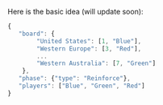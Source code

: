 Here is the basic idea (will update soon):
```js
{
   "board": {
        "United States": [1, "Blue"],
        "Western Europe": [3, "Red"],
        ...
        "Western Australia": [7, "Green"]
    },
   "phase": {"type": "Reinforce"},
   "players": ["Blue", "Green", "Red"]
}
```
